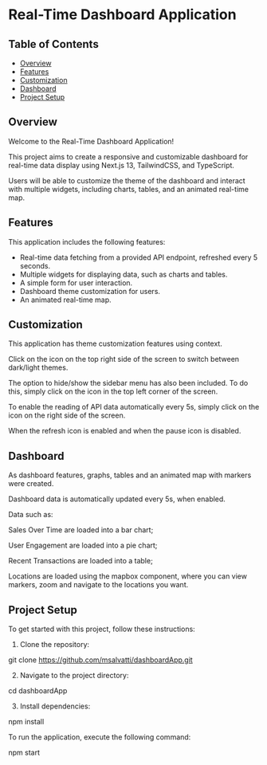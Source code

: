 # Real-Time Dashboard Application

## Table of Contents

- [Overview](#overview)
- [Features](#features)
- [Customization](#customization)
- [Dashboard](#dashboard)
- [Project Setup](#project-setup)

## Overview

Welcome to the Real-Time Dashboard Application! 

This project aims to create a responsive and customizable dashboard for real-time data display using Next.js 13, TailwindCSS, and TypeScript. 

Users will be able to customize the theme of the dashboard and interact with multiple widgets, including charts, tables, and an animated real-time map.

## Features

This application includes the following features:

- Real-time data fetching from a provided API endpoint, refreshed every 5 seconds.
- Multiple widgets for displaying data, such as charts and tables.
- A simple form for user interaction.
- Dashboard theme customization for users.
- An animated real-time map.

## Customization

This application has theme customization features using context.

Click on the icon on the top right side of the screen to switch between dark/light themes.

The option to hide/show the sidebar menu has also been included. To do this, simply click on the icon in the top left corner of the screen.

To enable the reading of API data automatically every 5s, simply click on the icon on the right side of the screen. 

When the refresh icon is enabled and when the pause icon is disabled.

## Dashboard

As dashboard features, graphs, tables and an animated map with markers were created.

Dashboard data is automatically updated every 5s, when enabled.

Data such as:

Sales Over Time are loaded into a bar chart;

User Engagement are loaded into a pie chart;

Recent Transactions are loaded into a table;

Locations are loaded using the mapbox component, where you can view markers, zoom and navigate to the locations you want.

## Project Setup

To get started with this project, follow these instructions:

1. Clone the repository:

git clone https://github.com/msalvatti/dashboardApp.git

2. Navigate to the project directory:

cd dashboardApp

3. Install dependencies:

npm install

To run the application, execute the following command:

npm start